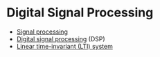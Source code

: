 # Digital Signal Processing
* [Signal processing](https://en.wikipedia.org/wiki/Signal_processing)
* [Digital signal processing](https://en.wikipedia.org/wiki/Digital_signal_processing) (DSP)
* [Linear time-invariant (LTI) system](https://en.wikipedia.org/wiki/Linear_time-invariant_system)
